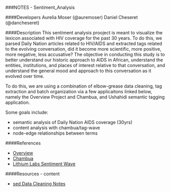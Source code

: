 ###NOTES - Sentiment_Analysis

####Developers
Aurelia Moser (@auremoser)
Daniel Cheseret (@dancheseret)

####Description
This sentiment analysis prooject is meant to visualize the lexicon associated with HIV coverage for the past 30 years. To do this, we parsed Daily Nation articles related to HIV/AIDS and extracted tags related to the evolving conversation, did it become more scientific, more positive, more negative, less accusative? The objective in conducting this study is to better understand our historic approach to AIDS in African, understand the entities, institutions, and places of interest relative to that conversation, and understand the general mood and approach to this conversation as it evolved over time.

To do this, we are using a combination of elbow-grease data cleaning, tag extraction and batch organization via a few applicaitons linked below, namely the Overview Project and Chambua, and Ushahidi semantic tagging application.

Some goals include:
* semantic analysis of Daily Nation AIDS coverage (30yrs)
* content analysis with chambua/tag-wave
* node-edge relationships between terms

####References
* [Overview](https://www.overviewproject.org/)
* [Chambua](https://github.com/ushahidi/Chambua)
* [Lithium Labs Sentiment Wave](https://github.com/lithiumtech/li-visualizations)

####Resources - content
* [sed Data Cleaning Notes](https://github.com/auremoser/fellowship/blob/master/projects/%5BIN%5DHIV/sed-cleaning-notes.md)